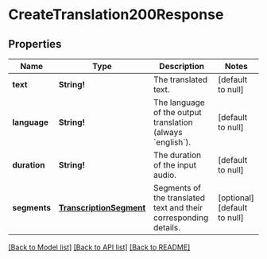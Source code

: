 # CreateTranslation200Response

## Properties
Name | Type | Description | Notes
------------ | ------------- | ------------- | -------------
**text** | **String!** | The translated text. | [default to null]
**language** | **String!** | The language of the output translation (always &#x60;english&#x60;). | [default to null]
**duration** | **String!** | The duration of the input audio. | [default to null]
**segments** | [**TranscriptionSegment**](TranscriptionSegment.md) | Segments of the translated text and their corresponding details. | [optional] [default to null]

[[Back to Model list]](../README.md#documentation-for-models) [[Back to API list]](../README.md#documentation-for-api-endpoints) [[Back to README]](../README.md)


